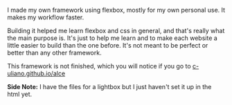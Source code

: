 <p>I made my own framework using flexbox, mostly for my own personal use. It makes my workflow faster.</p>
<p>Building it helped me learn flexbox and css in general, and that's really what the main purpose is. It's just to help me learn and to make each website a little easier to build than the one before. It's not meant to be perfect or better than any other framework.</p>
<p>This framework is not finished, which you will notice if you go to <a href="https://c-uliano.github.io/alce">c-uliano.github.io/alce</a></p>
<p><b>Side Note:</b> I have the files for a lightbox but I just haven't set it up in the html yet.</p>
